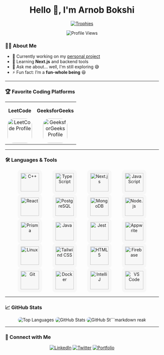 <h1 align="center">Hello 👋, I'm Arnob Bokshi</h1>

<p align="center">
  <a href="https://github.com/arnob100">
    <img src="https://github-profile-trophy.vercel.app/?username=arnob100&theme=gruvbox&no-frame=true&row=1&column=6" alt="Trophies" />
  </a>
</p>

<!-- Profile Views Counter -->
<p align="center">
  <img src="https://komarev.com/ghpvc/?username=arnob100&label=Profile%20Views&color=ff69b4&style=flat-square" alt="Profile Views" />
</p>

### 👨‍💻 About Me
- 🔭 Currently working on my [personal project](https://github.com/arnob100/CustomizePhoneCase)
- 🌱 Learning **Next.js** and backend tools
- 💬 Ask me about… well, I'm still exploring 😅
- ⚡ Fun fact: I’m a **fun-whole being** 😆

---

### 🏆 Favorite Coding Platforms
<div align="center">
  <table>
    <tr>
      <td align="center">
        <p><strong>LeetCode</strong></p>
        <a href="https://leetcode.com/arnob69" target="_blank">
          <img src="https://upload.wikimedia.org/wikipedia/commons/1/19/LeetCode_logo_black.png" alt="LeetCode Profile" height="80" style="border-radius: 20px;"/>
        </a>
      </td>
      <td align="center">
        <p><strong>GeeksforGeeks</strong></p>
        <a href="https://auth.geeksforgeeks.org/user/ararno47m4" target="_blank">
          <img src="https://upload.wikimedia.org/wikipedia/commons/4/43/GeeksforGeeks.svg" alt="GeeksforGeeks Profile" height="80" style="border-radius: 20px;"/>
        </a>
      </td>
    </tr>
  </table>
</div>

---

### 🛠 Languages & Tools
<p align="center">
  <img src="https://cdn.jsdelivr.net/gh/devicons/devicon/icons/cplusplus/cplusplus-original.svg" height="60" alt="C++" style="margin: 0 15px; padding: 10px; border-radius: 10px; background: #f7f7f7;"/>
  <img src="https://cdn.jsdelivr.net/gh/devicons/devicon/icons/typescript/typescript-original.svg" height="60" alt="TypeScript" style="margin: 0 15px; padding: 10px; border-radius: 10px; background: #f7f7f7;"/>
  <img src="https://cdn.jsdelivr.net/gh/devicons/devicon/icons/nextjs/nextjs-original.svg" height="60" alt="Next.js" style="margin: 0 15px; padding: 10px; border-radius: 10px; background: #f7f7f7;"/>
  <img src="https://cdn.jsdelivr.net/gh/devicons/devicon/icons/javascript/javascript-original.svg" height="60" alt="JavaScript" style="margin: 0 15px; padding: 10px; border-radius: 10px; background: #f7f7f7;"/>
  <img src="https://cdn.jsdelivr.net/gh/devicons/devicon/icons/react/react-original.svg" height="60" alt="React" style="margin: 0 15px; padding: 10px; border-radius: 10px; background: #f7f7f7;"/>
  <img src="https://cdn.jsdelivr.net/gh/devicons/devicon/icons/postgresql/postgresql-original.svg" height="60" alt="PostgreSQL" style="margin: 0 15px; padding: 10px; border-radius: 10px; background: #f7f7f7;"/>
  <img src="https://cdn.jsdelivr.net/gh/devicons/devicon/icons/mongodb/mongodb-original.svg" height="60" alt="MongoDB" style="margin: 0 15px; padding: 10px; border-radius: 10px; background: #f7f7f7;"/>
  <img src="https://cdn.jsdelivr.net/gh/devicons/devicon/icons/nodejs/nodejs-original.svg" height="60" alt="Node.js" style="margin: 0 15px; padding: 10px; border-radius: 10px; background: #f7f7f7;"/>
  <img src="https://cdn.jsdelivr.net/gh/devicons/devicon/icons/prisma/prisma-original.svg" height="60" alt="Prisma" style="margin: 0 15px; padding: 10px; border-radius: 10px; background: #f7f7f7;"/>
  <img src="https://cdn.jsdelivr.net/gh/devicons/devicon/icons/java/java-original.svg" height="60" alt="Java" style="margin: 0 15px; padding: 10px; border-radius: 10px; background: #f7f7f7;"/>
  <img src="https://cdn.jsdelivr.net/gh/devicons/devicon/icons/jest/jest-plain.svg" height="60" alt="Jest" style="margin: 0 15px; padding: 10px; border-radius: 10px; background: #f7f7f7;"/>
  <img src="https://cdn.jsdelivr.net/gh/devicons/devicon/icons/appwrite/appwrite-original.svg" height="60" alt="Appwrite" style="margin: 0 15px; padding: 10px; border-radius: 10px; background: #f7f7f7;"/>
  <img src="https://cdn.jsdelivr.net/gh/devicons/devicon/icons/linux/linux-original.svg" height="60" alt="Linux" style="margin: 0 15px; padding: 10px; border-radius: 10px; background: #f7f7f7;"/>
  <img src="https://cdn.jsdelivr.net/gh/devicons/devicon/icons/tailwindcss/tailwindcss-original-wordmark.svg" height="60" alt="Tailwind CSS" style="margin: 0 15px; padding: 10px; border-radius: 10px; background: #f7f7f7;"/>
  <img src="https://cdn.jsdelivr.net/gh/devicons/devicon/icons/html5/html5-original.svg" height="60" alt="HTML5" style="margin: 0 15px; padding: 10px; border-radius: 10px; background: #f7f7f7;"/>
  <img src="https://cdn.jsdelivr.net/gh/devicons/devicon/icons/firebase/firebase-plain.svg" height="60" alt="Firebase" style="margin: 0 15px; padding: 10px; border-radius: 10px; background: #f7f7f7;"/>
  <img src="https://cdn.jsdelivr.net/gh/devicons/devicon/icons/git/git-original.svg" height="60" alt="Git" style="margin: 0 15px; padding: 10px; border-radius: 10px; background: #f7f7f7;"/>
  <img src="https://cdn.jsdelivr.net/gh/devicons/devicon/icons/docker/docker-original.svg" height="60" alt="Docker" style="margin: 0 15px; padding: 10px; border-radius: 10px; background: #f7f7f7;"/>
  <img src="https://cdn.jsdelivr.net/gh/devicons/devicon/icons/intellij/intellij-original.svg" height="60" alt="IntelliJ" style="margin: 0 15px; padding: 10px; border-radius: 10px; background: #f7f7f7;"/>
  <img src="https://cdn.jsdelivr.net/gh/devicons/devicon/icons/vscode/vscode-original.svg" height="60" alt="VS Code" style="margin: 0 15px; padding: 10px; border-radius: 10px; background: #f7f7f7;"/>
</p>

---

### 📈 GitHub Stats
<p align="center">
  <img src="https://github-readme-stats.vercel.app/api/top-langs?username=arnob100&show_icons=true&locale=en&layout=compact&theme=gruvbox" alt="Top Languages" style="border-radius: 10px;"/>
  <img src="https://github-readme-stats.vercel.app/api?username=arnob100&show_icons=true&locale=en&theme=gruvbox" alt="GitHub Stats" style="border-radius: 10px;"/>
  <img src="https://github-readme-streak-stats.herokuapp.com/?user=arnob100&theme=gruvbox" alt="GitHub St```markdown
reak" alt="GitHub Streak Stats" style="border-radius: 10px;"/>
</p>

---

### 🔗 Connect with Me
<p align="center">
  <a href="https://linkedin.com/in/arnobbokshi" target="_blank"><img src="https://img.shields.io/badge/LinkedIn-%230077B5.svg?style=for-the-badge&logo=linkedin&logoColor=white" alt="LinkedIn"/></a>
  <a href="https://twitter.com/arnobbokshi" target="_blank"><img src="https://img.shields.io/badge/Twitter-%231DA1F2.svg?style=for-the-badge&logo=twitter&logoColor=white" alt="Twitter"/></a>
  <a href="https://arnobbokshi.com" target="_blank"><img src="https://img.shields.io/badge/Portfolio-%23000000.svg?style=for-the-badge&logo=firefox&logoColor=white" alt="Portfolio"/></a>
</p>
